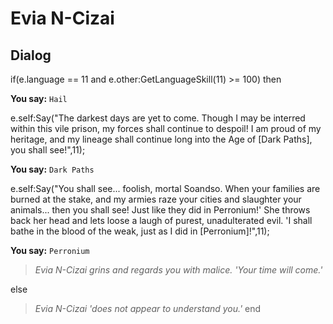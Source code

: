 # Evia N-Cizai







## Dialog

if(e.language == 11 and e.other:GetLanguageSkill(11) >= 100) then


**You say:** `Hail`




e.self:Say("The darkest days are yet to come.  Though I may be interred within this vile prison, my forces shall continue to despoil!  I am proud of my heritage, and my lineage shall continue long into the Age of [Dark Paths], you shall see!",11);


**You say:** `Dark Paths`




e.self:Say("You shall see...  foolish, mortal Soandso.  When your families are burned at the stake, and my armies raze your cities and slaughter your animals...  then you shall see!  Just like they did in Perronium!'  She throws back her head and lets loose a laugh of purest, unadulterated evil.  'I shall bathe in the blood of the weak, just as I did in [Perronium]!",11);


**You say:** `Perronium`




>*Evia N-Cizai grins and regards you with malice.  'Your time will come.'*


else


>*Evia N-Cizai 'does not appear to understand you.'*
end
